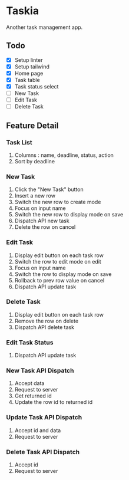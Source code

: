 # Taskia

Another task management app.

## Todo

- [x] Setup linter
- [x] Setup tailwind
- [x] Home page
- [x] Task table
- [x] Task status select
- [ ] New Task
- [ ] Edit Task
- [ ] Delete Task

## Feature Detail

### Task List

1. Columns : name, deadline, status, action
2. Sort by deadline

### New Task

1. Click the "New Task" button
2. Insert a new row
3. Switch the new row to create mode
4. Focus on input name
5. Switch the new row to display mode on save
6. Dispatch API new task
7. Delete the row on cancel

### Edit Task

1. Display edit button on each task row
2. Switch the row to edit mode on edit
3. Focus on input name
4. Switch the row to display mode on save
5. Rollback to prev row value on cancel
6. Dispatch API update task

### Delete Task

1. Display edit button on each task row
2. Remove the row on delete
3. Dispatch API delete task

### Edit Task Status

1. Dispatch API update task

### New Task API Dispatch

1. Accept data
2. Request to server
3. Get returned id
4. Update the row id to returned id

### Update Task API Dispatch

1. Accept id and data
2. Request to server

### Delete Task API Dispatch

1. Accept id
2. Request to server
